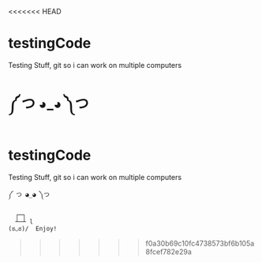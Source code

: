 <<<<<<< HEAD
# testingCode
Testing Stuff, git so i can work on multiple computers

༼ つ ◕_◕ ༽つ
=======
# testingCode
Testing Stuff, git so i can work on multiple computers

    ༼ つ ◕_◕ ༽つ

      ┌─┐
      ┴─┴ l
    (ಠ◡ಠ)/  Enjoy!
>>>>>>> f0a30b69c10fc4738573bf6b105a8fcef782e29a
